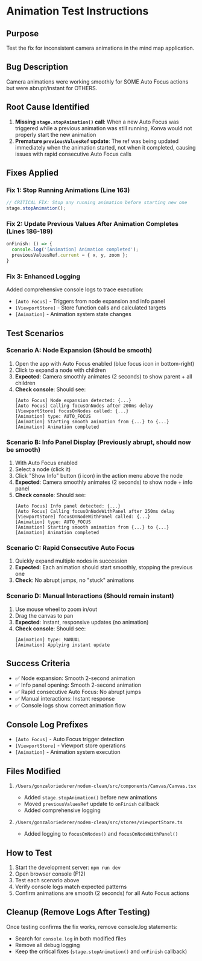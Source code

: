 # Animation Test Instructions

## Purpose
Test the fix for inconsistent camera animations in the mind map application.

## Bug Description
Camera animations were working smoothly for SOME Auto Focus actions but were abrupt/instant for OTHERS.

## Root Cause Identified
1. **Missing `stage.stopAnimation()` call**: When a new Auto Focus was triggered while a previous animation was still running, Konva would not properly start the new animation
2. **Premature `previousValuesRef` update**: The ref was being updated immediately when the animation started, not when it completed, causing issues with rapid consecutive Auto Focus calls

## Fixes Applied

### Fix 1: Stop Running Animations (Line 163)
```typescript
// CRITICAL FIX: Stop any running animation before starting new one
stage.stopAnimation();
```

### Fix 2: Update Previous Values After Animation Completes (Lines 186-189)
```typescript
onFinish: () => {
  console.log('[Animation] Animation completed');
  previousValuesRef.current = { x, y, zoom };
}
```

### Fix 3: Enhanced Logging
Added comprehensive console logs to trace execution:
- `[Auto Focus]` - Triggers from node expansion and info panel
- `[ViewportStore]` - Store function calls and calculated targets
- `[Animation]` - Animation system state changes

## Test Scenarios

### Scenario A: Node Expansion (Should be smooth)
1. Open the app with Auto Focus enabled (blue focus icon in bottom-right)
2. Click to expand a node with children
3. **Expected**: Camera smoothly animates (2 seconds) to show parent + all children
4. **Check console**: Should see:
   ```
   [Auto Focus] Node expansion detected: {...}
   [Auto Focus] Calling focusOnNodes after 200ms delay
   [ViewportStore] focusOnNodes called: {...}
   [Animation] type: AUTO_FOCUS
   [Animation] Starting smooth animation from {...} to {...}
   [Animation] Animation completed
   ```

### Scenario B: Info Panel Display (Previously abrupt, should now be smooth)
1. With Auto Focus enabled
2. Select a node (click it)
3. Click "Show Info" button (i icon) in the action menu above the node
4. **Expected**: Camera smoothly animates (2 seconds) to show node + info panel
5. **Check console**: Should see:
   ```
   [Auto Focus] Info panel detected: {...}
   [Auto Focus] Calling focusOnNodeWithPanel after 250ms delay
   [ViewportStore] focusOnNodeWithPanel called: {...}
   [Animation] type: AUTO_FOCUS
   [Animation] Starting smooth animation from {...} to {...}
   [Animation] Animation completed
   ```

### Scenario C: Rapid Consecutive Auto Focus
1. Quickly expand multiple nodes in succession
2. **Expected**: Each animation should start smoothly, stopping the previous one
3. **Check**: No abrupt jumps, no "stuck" animations

### Scenario D: Manual Interactions (Should remain instant)
1. Use mouse wheel to zoom in/out
2. Drag the canvas to pan
3. **Expected**: Instant, responsive updates (no animation)
4. **Check console**: Should see:
   ```
   [Animation] type: MANUAL
   [Animation] Applying instant update
   ```

## Success Criteria
- ✅ Node expansion: Smooth 2-second animation
- ✅ Info panel opening: Smooth 2-second animation
- ✅ Rapid consecutive Auto Focus: No abrupt jumps
- ✅ Manual interactions: Instant response
- ✅ Console logs show correct animation flow

## Console Log Prefixes
- `[Auto Focus]` - Auto Focus trigger detection
- `[ViewportStore]` - Viewport store operations
- `[Animation]` - Animation system execution

## Files Modified
1. `/Users/gonzaloriederer/nodem-clean/src/components/Canvas/Canvas.tsx`
   - Added `stage.stopAnimation()` before new animations
   - Moved `previousValuesRef` update to `onFinish` callback
   - Added comprehensive logging

2. `/Users/gonzaloriederer/nodem-clean/src/stores/viewportStore.ts`
   - Added logging to `focusOnNodes()` and `focusOnNodeWithPanel()`

## How to Test
1. Start the development server: `npm run dev`
2. Open browser console (F12)
3. Test each scenario above
4. Verify console logs match expected patterns
5. Confirm animations are smooth (2 seconds) for all Auto Focus actions

## Cleanup (Remove Logs After Testing)
Once testing confirms the fix works, remove console.log statements:
- Search for `console.log` in both modified files
- Remove all debug logging
- Keep the critical fixes (`stage.stopAnimation()` and `onFinish` callback)
